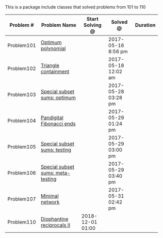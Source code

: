This is a package include classes that solved problems from 101 to 110


|   Problem #   | Problem Name  | Start Solving @ |  Solved @ |  Duration  |
| ------------- | ------------- | ------------- | ------------- | ------------- |
|   Problem101  | [Optimum polynomial](https://projecteuler.net/problem=101)  || 2017-05-16 8:56 pm |
|   Problem102  | [Triangle containment](https://projecteuler.net/problem=102)  || 2017-05-18 12:02 am |
|   Problem103  | [Special subset sums: optimum](https://projecteuler.net/problem=103)  || 2017-05-28 03:28 pm |
|   Problem104  | [Pandigital Fibonacci ends](https://projecteuler.net/problem=104)  || 2017-05-29 01:24 pm |
|   Problem105  | [Special subset sums: testing](https://projecteuler.net/problem=105)  || 2017-05-29 03:00 pm |
|   Problem106  | [Special subset sums: meta-testing](https://projecteuler.net/problem=106)  || 2017-05-29 03:40 pm |
|   Problem107  | [Minimal network](https://projecteuler.net/problem=107)  || 2017-05-31 02:42 pm |
|   Problem110  | [Diophantine reciprocals II](https://projecteuler.net/problem=110)  | 2018-12-01 01:00 | |


